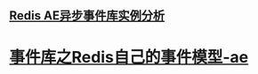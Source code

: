 

## [Redis AE异步事件库实例分析](https://www.jianshu.com/p/da092472080e)

# [事件库之Redis自己的事件模型-ae](https://my.oschina.net/u/917596/blog/161077)
